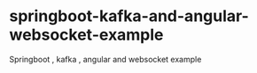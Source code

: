 # springboot-kafka-and-angular-websocket-example
Springboot , kafka , angular and websocket example

